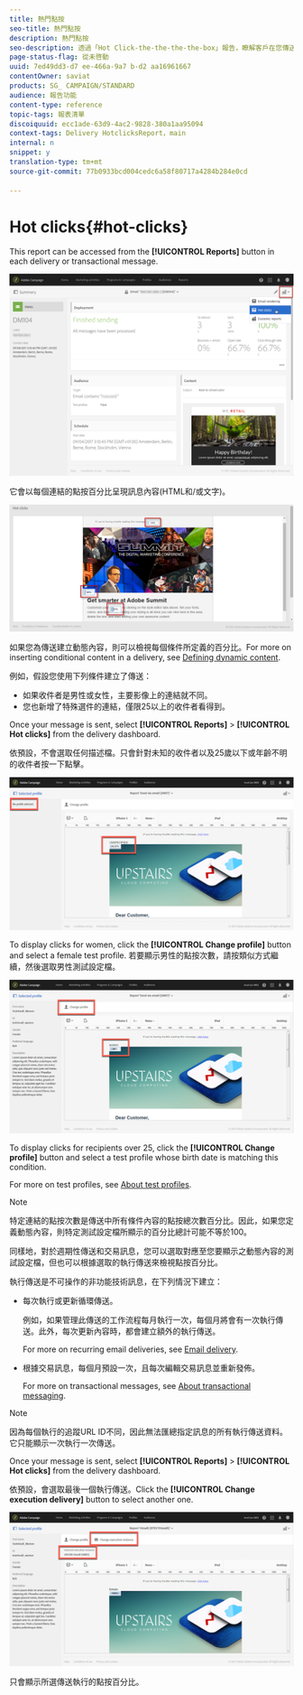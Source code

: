 ```yaml
---
title: 熱門點按
seo-title: 熱門點按
description: 熱門點按
seo-description: 透過「Hot Click-the-the-the-the-box」報告，瞭解客戶在您傳送時點按的位置。
page-status-flag: 從未啓動
uuid: 7ed49dd3-d7 ee-466a-9a7 b-d2 aa16961667
contentOwner: saviat
products: SG_ CAMPAIGN/STANDARD
audience: 報告功能
content-type: reference
topic-tags: 報表清單
discoiquuid: ecc1ade-63d9-4ac2-9828-380a1aa95094
context-tags: Delivery HotclicksReport，main
internal: n
snippet: y
translation-type: tm+mt
source-git-commit: 77b0933bcd004cedc6a58f80717a4284b284e0cd

---
```



# Hot clicks{#hot-clicks}

This report can be accessed from the **[!UICONTROL Reports]** button in each delivery or transactional message.

![](assets/delivery_reports_hot-clicks_4.png)

它會以每個連結的點按百分比呈現訊息內容(HTML和/或文字)。

![](assets/delivery_reports_10.png)

如果您為傳送建立動態內容，則可以檢視每個條件所定義的百分比。For more on inserting conditional content in a delivery, see [Defining dynamic content](../../designing/using/defining-dynamic-content-in-a-landing-page.md).

例如，假設您使用下列條件建立了傳送：

* 如果收件者是男性或女性，主要影像上的連結就不同。
* 您也新增了特殊選件的連結，僅限25以上的收件者看得到。

Once your message is sent, select **[!UICONTROL Reports]** &gt; **[!UICONTROL Hot clicks]** from the delivery dashboard.

依預設，不會選取任何描述檔。只會針對未知的收件者以及25歲以下或年齡不明的收件者按一下點擊。

![](assets/delivery_reports_hot-clicks_1.png)

To display clicks for women, click the **[!UICONTROL Change profile]** button and select a female test profile. 若要顯示男性的點按次數，請按類似方式繼續，然後選取男性測試設定檔。

![](assets/delivery_reports_hot-clicks_2.png)

To display clicks for recipients over 25, click the **[!UICONTROL Change profile]** button and select a test profile whose birth date is matching this condition.

For more on test profiles, see [About test profiles](../../sending/using/managing-test-profiles-and-sending-proofs.md#about-test-profiles).

>[!NOTE]
>
>特定連結的點按次數是傳送中所有條件內容的點按總次數百分比。因此，如果您定義動態內容，則特定測試設定檔所顯示的百分比總計可能不等於100。

同樣地，對於週期性傳送和交易訊息，您可以選取對應至您要顯示之動態內容的測試設定檔，但也可以根據選取的執行傳送來檢視點按百分比。

執行傳送是不可操作的非功能技術訊息，在下列情況下建立：

* 每次執行或更新循環傳送。

   例如，如果管理此傳送的工作流程每月執行一次，每個月將會有一次執行傳送。此外，每次更新內容時，都會建立額外的執行傳送。

   For more on recurring email deliveries, see [Email delivery](../../automating/using/email-delivery.md).

* 根據交易訊息，每個月預設一次，且每次編輯交易訊息並重新發佈。

   For more on transactional messages, see [About transactional messaging](../../channels/using/about-transactional-messaging.md).

>[!NOTE]
>
>因為每個執行的追蹤URL ID不同，因此無法匯總指定訊息的所有執行傳送資料。它只能顯示一次執行一次傳送。

Once your message is sent, select **[!UICONTROL Reports]** &gt; **[!UICONTROL Hot clicks]** from the delivery dashboard.

依預設，會選取最後一個執行傳送。Click the **[!UICONTROL Change execution delivery]** button to select another one.

![](assets/delivery_reports_hot-clicks_3.png)

只會顯示所選傳送執行的點按百分比。
